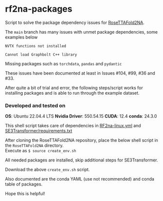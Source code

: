 # rf2na-packages
Script to solve the package dependency issues for [RoseTTAFold2NA](https://github.com/uw-ipd/RoseTTAFold2NA).

The `main` branch has many issues with unmet package dependencies, some examples below

`NVTX functions not installed`

`Cannot load Graphbolt C++ library`

Missing packages such as `torchdata`, `pandas` and `pydantic` 

These issues have been documented at least in Issues #104, #99, #36 and #33.

After quite a bit of trial and error, the following steps/script works for installing packages and is able to run through the example dataset.

### Developed and tested on
**OS**: Ubuntu 22.04.4 LTS
**Nvidia Driver**: 550.54.15
**CUDA**: 12.4
**conda**: 24.3.0

This shell script takes care of dependencies in [RF2na-linux.yml](https://github.com/uw-ipd/RoseTTAFold2NA/blob/main/RF2na-linux.yml) and [SE3Transformer/requirements.txt](https://github.com/uw-ipd/RoseTTAFold2NA/blob/main/SE3Transformer/requirements.txt)

After cloning the RoseTTAFold2NA repository, place the below shell script in the `RoseTTAFold2NA` directory.  
Execute as `$ source create_env.sh`

All needed packages are installed, skip additional steps for SE3Transformer.

Download the above `create_env.sh` script.

Also documented are the conda YAML (use not recommended) and conda table of packages.

Hope this is helpful!


 


